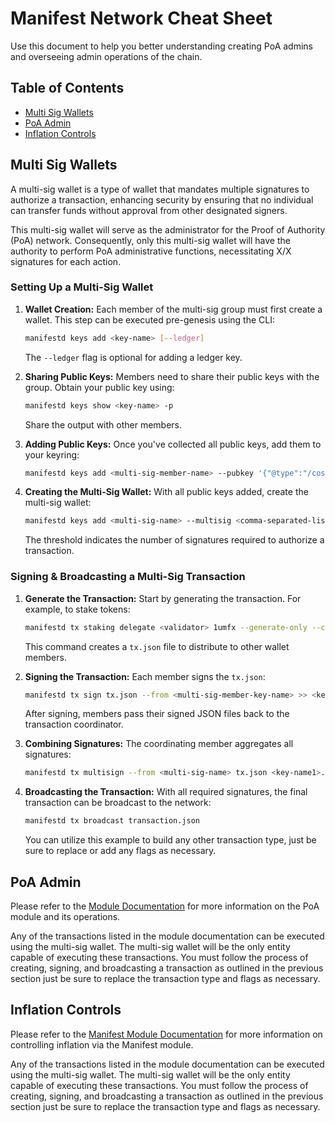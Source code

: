 # Manifest Network Cheat Sheet

Use this document to help you better understanding creating PoA admins and overseeing admin operations of the chain.

## Table of Contents

- [Multi Sig Wallets](#multi-sig-wallets)
- [PoA Admin](#creating-a-poa-admin)
- [Inflation Controls](#inflation-controls)

## Multi Sig Wallets

A multi-sig wallet is a type of wallet that mandates multiple signatures to authorize a transaction, enhancing security by ensuring that no individual can transfer funds without approval from other designated signers.

This multi-sig wallet will serve as the administrator for the Proof of Authority (PoA) network. Consequently, only this multi-sig wallet will have the authority to perform PoA administrative functions, necessitating X/X signatures for each action.

### Setting Up a Multi-Sig Wallet

1. **Wallet Creation:** Each member of the multi-sig group must first create a wallet. This step can be executed pre-genesis using the CLI:

   ```bash
   manifestd keys add <key-name> [--ledger]
   ```

   The `--ledger` flag is optional for adding a ledger key.

2. **Sharing Public Keys:** Members need to share their public keys with the group. Obtain your public key using:

   ```bash
   manifestd keys show <key-name> -p
   ```

   Share the output with other members.

3. **Adding Public Keys:** Once you've collected all public keys, add them to your keyring:

   ```bash
   manifestd keys add <multi-sig-member-name> --pubkey '{"@type":"/cosmos.crypto.secp256k1.PubKey","key":"A57Cxv5vgwE6pAJ9oYtnOdU4ehKixMj6gufF8jBRq4IC"}'
   ```

4. **Creating the Multi-Sig Wallet:** With all public keys added, create the multi-sig wallet:

   ```bash
   manifestd keys add <multi-sig-name> --multisig <comma-separated-list-of-keys> --multisig-threshold <THRESHOLD>
   ```

   The threshold indicates the number of signatures required to authorize a transaction.

### Signing & Broadcasting a Multi-Sig Transaction

1. **Generate the Transaction:** Start by generating the transaction. For example, to stake tokens:

   ```bash
   manifestd tx staking delegate <validator> 1umfx --generate-only --chain-id manifest-1 --from <multi-sig-name> > tx.json
   ```

   This command creates a `tx.json` file to distribute to other wallet members.

2. **Signing the Transaction:** Each member signs the `tx.json`:

   ```bash
   manifestd tx sign tx.json --from <multi-sig-member-key-name> >> <key-name>.json
   ```

   After signing, members pass their signed JSON files back to the transaction coordinator.

3. **Combining Signatures:** The coordinating member aggregates all signatures:

   ```bash
   manifestd tx multisign --from <multi-sig-name> tx.json <key-name1>.json <key-name2>.json ...
   ```

4. **Broadcasting the Transaction:** With all required signatures, the final transaction can be broadcast to the network:

   ```bash
   manifestd tx broadcast transaction.json
   ```

   You can utilize this example to build any other transaction type, just be sure to replace or add any flags as necessary.

## PoA Admin

Please refer to the [Module Documentation](../../MODULE.md) for more information on the PoA module and its operations.

Any of the transactions listed in the module documentation can be executed using the multi-sig wallet. The multi-sig wallet will be the only entity capable of executing these transactions. You must follow the process of creating, signing, and broadcasting a transaction as outlined in the previous section just be sure to replace the transaction type and flags as necessary.

## Inflation Controls

Please refer to the [Manifest Module Documentation](../../MODULE.md) for more information on controlling inflation via the Manifest module.

Any of the transactions listed in the module documentation can be executed using the multi-sig wallet. The multi-sig wallet will be the only entity capable of executing these transactions. You must follow the process of creating, signing, and broadcasting a transaction as outlined in the previous section just be sure to replace the transaction type and flags as necessary.
